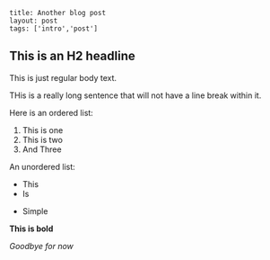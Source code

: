 ```
title: Another blog post
layout: post
tags: ['intro','post']
```

## This is an H2 headline

This is just regular body text.

THis is a really long
sentence that will not have a line
break within it.

Here is an ordered list:

1. This is one
1. This is two
1. And Three

An unordered list:

* This
* Is
- Simple

**This is bold**

_Goodbye for now_

